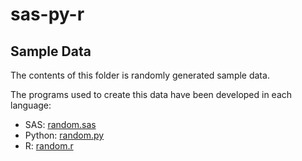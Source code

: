 # sas-py-r

## Sample Data

The contents of this folder is randomly generated sample data.

The programs used to create this data have been developed in each language:

- SAS: [random.sas](../src/random.sas)
- Python: [random.py](../src/random.py)
- R: [random.r](../src/random.r)
